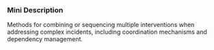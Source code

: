 ### Mini Description

Methods for combining or sequencing multiple interventions when addressing complex incidents, including coordination mechanisms and dependency management.
